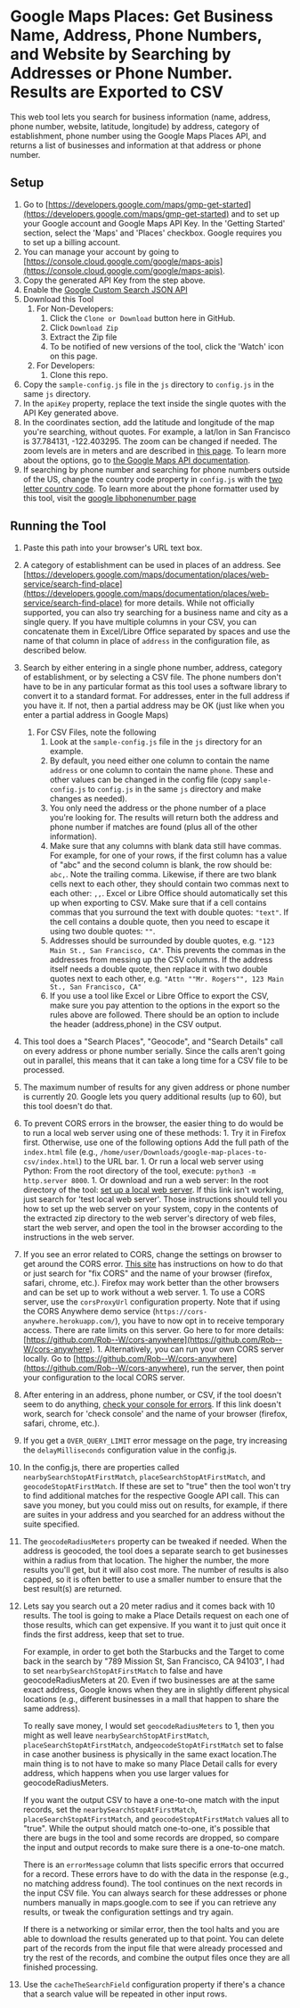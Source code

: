 # Google Maps Places: Get Business Name, Address, Phone Numbers, and Website by Searching by Addresses or Phone Number.  Results are Exported to CSV

This web tool lets you search for business information (name, address, phone number, website, latitude, longitude) by address, category of establishment,  phone number using the Google Maps Places API, and returns a list of businesses and information at that address or phone number.

## Setup

1.  Go to [https://developers.google.com/maps/gmp-get-started](https://developers.google.com/maps/gmp-get-started) and to set up your Google account and Google Maps API Key.  In the 'Getting Started' section, select the 'Maps' and 'Places' checkbox.  Google requires you to set up a billing account.
1. You can manage your account by going to [https://console.cloud.google.com/google/maps-apis](https://console.cloud.google.com/google/maps-apis).
1. Copy the generated API Key from the step above.
1. Enable the [Google Custom Search JSON API](https://developers.google.com/custom-search/v1/overview) 
1. Download this Tool
    1. For Non-Developers:
        1.  Click the `Clone or Download` button here in GitHub.
        1.  Click `Download Zip`
        1.  Extract the Zip file
        1.  To be notified of new versions of the tool, click the 'Watch' icon on this page.
    1. For Developers:
        1. Clone this repo.
 1. Copy the `sample-config.js` file in the `js` directory to `config.js` in the same `js` directory.
 1. In the `apiKey` property, replace the text inside the single quotes with the API Key generated above.
 1. In the coordinates section, add the latitude and longitude of the map you're searching, without quotes. For example, a lat/lon in San Francisco is 37.784131, -122.403295.
      The zoom can be changed if needed.  The zoom levels are in meters and are described in [this page](https://gis.stackexchange.com/questions/7430/what-ratio-scales-do-google-maps-zoom-levels-correspond-to).  To learn more about the options, go to [the Google Maps API documentation](https://developers.google.com/maps/documentation/). 
 1.  If searching by phone number and searching for phone numbers outside of the US, change the country code property in `config.js` with the [two letter country code](https://en.wikipedia.org/wiki/ISO_3166-1_alpha-2).  To learn  more about the phone formatter used by this tool, visit the [google libphonenumber page](https://github.com/google/libphonenumber)
 
 ## Running the Tool
1. Paste this path into your browser's URL text box.
1. A category of establishment can be used in places of an address. See [https://developers.google.com/maps/documentation/places/web-service/search-find-place](https://developers.google.com/maps/documentation/places/web-service/search-find-place) for more details. While not officially supported, you can also try searching for a business name and city as a single query. If you have multiple columns in your CSV, you can concatenate them in Excel/Libre Office separated by spaces and use the name of that column in place of `address` in the configuration file, as described below.
 1.  Search by either entering in a single phone number, address, category of establishment, or by selecting a CSV file.  The phone numbers don't have to be in any particular format as this tool uses a software library to convert it to a standard format. For addresses, enter in the full address if you have it.  If not, then a partial address may be OK (just like when you enter a partial address in Google Maps)
     1.  For CSV Files, note the following
         1.  Look at the `sample-config.js` file in the `js` directory for an example.
         1.  By default, you need either one column to contain the name `address` or one column to contain the name `phone`.  These and other values can be changed in the config file (copy `sample-config.js` to `config.js` in the same `js` directory and make changes as needed).
         1.  You only need the address or the phone number of a place you're looking for.  The results will return both the address and phone number if matches are found (plus all of the other information).
         1.  Make sure that any columns with blank data still have commas. For example, for one of your rows, if the first column has a value of "abc" and the second column is blank, the row should be: `abc,`.  Note the trailing comma.  Likewise, if there are two blank cells next to each other, they should contain two commas next to each other: `,,`.  Excel or Libre Office should automatically set this up when exporting to CSV.  Make sure that if a cell contains commas that you surround the text with double quotes: `"text"`.  If the cell contains a double quote, then you need to escape it using two double quotes: `""`.
         1.  Addresses should be surrounded by double quotes, e.g. `"123 Main St., San Francisco, CA"`.  This prevents the commas in the addresses from messing up the CSV columns.  If the address itself needs a double quote, then replace it with two double quotes next to each other, e.g. `"Attn ""Mr. Rogers"", 123 Main St., San Francisco, CA"`
         1.  If you use a tool like Excel or Libre Office to export the CSV, make sure you pay attention to the options in the export so the rules above are followed. There should be an option to include the header (address,phone) in the CSV output.
 1.  This tool does a "Search Places", "Geocode", and "Search Details" call on every address or phone number serially. Since the calls aren't going out in parallel, this means that it can take a long time for a CSV file to be processed.
 1.  The maximum number of results for any given address or phone number is currently 20.  Google lets you query additional results (up to 60), but this tool doesn't do that.
 1.  To prevent CORS errors in the browser, the easier thing to do would be to run a local web server using one of these methods:
    1. Try it in Firefox first. Otherwise, use one of the following options
        Add the full path of the  `index.html` file (e.g., `/home/user/Downloads/google-map-places-to-csv/index.html`) to the URL bar. 
    1. Or run a local web server using Python:
        From the root directory of the tool, execute: `python3 -m http.server 8000`.
    1. Or download and run a web server:
        In the root directory of the tool:
        [set up a local web server](https://gist.github.com/jgravois/5e73b56fa7756fd00b89).  If this link isn't working, just search for 'test local web server'.  Those instructions should tell you how to set up the web server on your system, copy in the contents of the extracted zip directory to the web server's directory of web files, start the web server, and open the tool in the browser according to the instructions in the web server.
 1.  If you see an error related to CORS, change the settings on browser to get around the CORS error.  [This site](http://testingfreak.com/how-to-fix-cross-origin-request-security-cors-error-in-firefox-chrome-and-ie/) has instructions on how to do that or just search for "fix CORS" and the name of your browser (firefox, safari, chrome, etc.).    Firefox may work better than the other browsers and can be set up to work without a web server.
    1. To use a CORS server, use the `corsProxyUrl` configuration property. Note that if using the CORS Anywhere demo service (`https://cors-anywhere.herokuapp.com/`), you have to now opt in to receive temporary access. There are rate limits on this server. Go here to for more details: [https://github.com/Rob--W/cors-anywhere](https://github.com/Rob--W/cors-anywhere).
    1. Alternatively, you can run your own CORS server locally. Go to [https://github.com/Rob--W/cors-anywhere](https://github.com/Rob--W/cors-anywhere), run the server, then point your configuration to the local CORS server.
 1.  After entering in an address, phone number, or CSV, if the tool doesn't seem to do anything, [check your console for errors](https://zapier.com/help/troubleshoot/behavior/view-and-save-your-browser-console-logs). If this link doesn't work, search for 'check console' and the name of your browser (firefox, safari, chrome, etc.).
 1.  If you get a `OVER_QUERY_LIMIT` error message on the page, try increasing the `delayMilliseconds` configuration value in the config.js.
 1.  In the config.js, there are properties called `nearbySearchStopAtFirstMatch`, `placeSearchStopAtFirstMatch`, and `geocodeStopAtFirstMatch`.   If these are set to "true" then the tool won't try to find additional matches for the respective Google API call.  This can save you money, but you could miss out on results, for example, if there are suites in your address and you searched for an address without the suite specified.
 1.  The `geocodeRadiusMeters` property can be tweaked if needed.  When the address is geocoded, the tool does a separate search to get businesses within a radius from that location.  The higher the number, the more results you'll get, but it will also cost more.  The number of results is also capped, so it is often better to use a smaller number to ensure that the best result(s) are returned.
 1. Lets say you search out a 20 meter radius and it comes back with 10 results.  The tool is going to make a Place Details request on each one of those results, which can get expensive.  If you want it to just quit once it finds the first address, keep that set to true. 
    
    For example, in order to get both the Starbucks and the Target to come back in the search by "789 Mission St, San Francisco, CA 94103", I had to set `nearbySearchStopAtFirstMatch` to false and have geocodeRadiusMeters at 20.  Even if two businesses are at the same exact address,  Google knows when they are in slightly different physical locations (e.g., different businesses in a mall that happen to share the same address).
    
    To really save money, I would set `geocodeRadiusMeters` to 1, then you might as well leave `nearbySearchStopAtFirstMatch`, `placeSearchStopAtFirstMatch`, and`geocodeStopAtFirstMatch` set to false in case another business is physically in the same exact location.The main thing is to not have to make so many Place Detail calls for every address, which happens when you use larger values for geocodeRadiusMeters.
    
     If you want the output CSV to have a one-to-one match with the input records, set the `nearbySearchStopAtFirstMatch`, `placeSearchStopAtFirstMatch`, and `geocodeStopAtFirstMatch` values all to "true".  While the output should match one-to-one, it's possible that there are bugs in the tool and some records are dropped, so compare the input and output records to make sure there is a one-to-one match.
     
     There is an `errorMessage` column that lists specific errors that occurred for a record.  These errors have to do with the data in the response (e.g., no matching address found).  The tool continues on the next records in the input CSV file.  You can always search for these addresses or phone numbers manually in maps.google.com to see if you can retrieve any results, or tweak the configuration settings and try again.
     
     If there is a networking or similar error, then the tool halts and you are able to download the results generated up to that point.  You can delete part of the records from the input file that were already processed and try the rest of the records, and combine the output files once they are all finished processing.
1. Use the `cacheTheSearchField` configuration property if there's a chance that a search value will be repeated in other input rows.